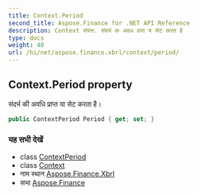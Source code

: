 ```yaml
---
title: Context.Period
second_title: Aspose.Finance for .NET API Reference
description: Context संपत्त. संदर्भ क अवध प्रप्त य सेट करत है
type: docs
weight: 40
url: /hi/net/aspose.finance.xbrl/context/period/
---
```

## Context.Period property

संदर्भ की अवधि प्राप्त या सेट करता है।

```csharp
public ContextPeriod Period { get; set; }
```

### यह सभी देखें

* class [ContextPeriod](../../contextperiod/)
* class [Context](../)
* नाम स्थान [Aspose.Finance.Xbrl](../../context/)
* सभा [Aspose.Finance](../../../)


